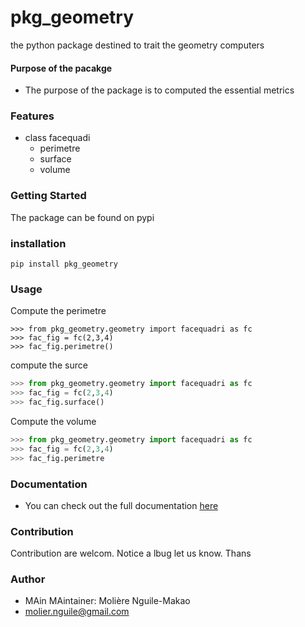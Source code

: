# pkg_geometry
the python package destined to trait the geometry computers 

#### Purpose of the pacakge 
+ The purpose of the package is to computed the essential metrics 

### Features
+ class facequadi
	- perimetre
	- surface
	- volume


### Getting Started 
The package can be found  on pypi

### installation 
```terminal
pip install pkg_geometry
```


### Usage
Compute the perimetre 

```{python}
>>> from pkg_geometry.geometry import facequadri as fc
>>> fac_fig = fc(2,3,4)
>>> fac_fig.perimetre()
```

compute the surce 

```python
>>> from pkg_geometry.geometry import facequadri as fc
>>> fac_fig = fc(2,3,4)
>>> fac_fig.surface()
```

Compute the volume 

```python
>>> from pkg_geometry.geometry import facequadri as fc
>>> fac_fig = fc(2,3,4)
>>> fac_fig.perimetre
```

### Documentation
+ You can check out the full documentation [here](https://molimak77.github.io/pkg_geometry/)



### Contribution
Contribution are welcom. Notice a lbug let us know. Thans


### Author 
+ MAin MAintainer: Molière Nguile-Makao
+ [molier.nguile@gmail.com](#molier.nguile@gmail.com)
